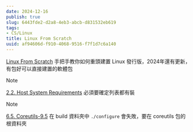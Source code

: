 ```yaml
---
date: 2024-12-16
publish: true
slug: 6443fde2-d2a8-4eb3-abcb-d831532eb619
tags:
- CS/Linux
title: Linux From Scratch
uuid: af94606d-f910-4068-9516-f7f1d7c6a140
---
```

[Linux From Scratch](https://www.linuxfromscratch.org/lfs/view/systemd)
手把手教你如何重頭建置 Linux 發行版，2024年還有更新，有包好可以直接建置的軟體包

> [!Note]
> [2.2. Host System Requirements](https://www.linuxfromscratch.org/lfs/view/systemd/chapter02/hostreqs.html) 必須要確定列表都有裝



> [!Note]
> [6.5. Coreutils-9.5](https://www.linuxfromscratch.org/lfs/view/systemd/chapter06/coreutils.html) 在 build 資料夾中 `./configure` 會失敗，要在 coreutils 包的根資料夾
